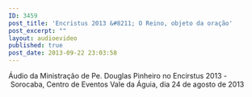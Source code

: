 ```yaml
---
ID: 3459
post_title: 'Encristus 2013 &#8211; O Reino, objeto da oração'
post_excerpt: ""
layout: audioevideo
published: true
post_date: 2013-09-22 23:03:58
---
```

Áudio da Ministração de Pe. Douglas Pinheiro no Encirstus 2013 - Sorocaba, Centro de Eventos Vale da Águia, dia 24 de agosto de 2013
